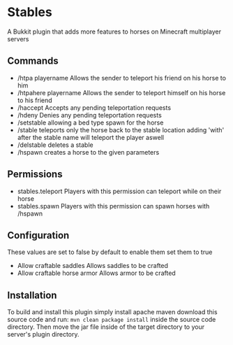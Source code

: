 Stables
=============

A Bukkit plugin that adds more features to horses on Minecraft multiplayer servers

## Commands ##
* /htpa playername      Allows the sender to teleport his friend on his horse to him
* /htpahere playername  Allows the sender to teleport himself on his horse to his friend
* /haccept              Accepts any pending teleportation requests
* /hdeny                Denies any pending teleportation requests
* /setstable            allowing a bed type spawn for the horse
* /stable               teleports only the horse back to the stable location adding 'with' after the stable name will teleport the player aswell
* /delstable            deletes a stable
* /hspawn               creates a horse to the given parameters

## Permissions ##
* stables.teleport        Players with this permission can teleport while on their horse
* stables.spawn           Players with this permission can spawn horses with /hspawn

## Configuration ##
These values are set to false by default to enable them set them to true
* Allow craftable saddles       Allows saddles to be crafted
* Allow craftable horse armor   Allows armor to be crafted


## Installation ##
To build and install this plugin simply install apache maven download this source code and run:
```mvn clean package install```
inside the source code directory. Then move the jar file inside of the target directory to your server's plugin directory.


